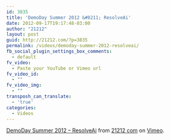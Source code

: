 ```yaml
---
id: 3835
title: 'DemoDay Summer 2012 &#8211; ResolveAi'
date: 2012-09-17T19:17:48-03:00
author: "21212"
layout: post
guid: http://21212.com/?p=3835
permalink: /videos/demoday-summer-2012-resolveai/
fb_social_plugin_settings_box_comments:
  - default
fv_video:
  - Paste your YouTube or Vimeo url
fv_video_id:
  - ""
fv_video_img:
  - ""
transposh_can_translate:
  - 'true'
categories:
  - Videos
---
```

[DemoDay Summer 2012 &#8211; ResolveAi](http://vimeo.com/38884620) from [21212 com](http://vimeo.com/by21212com) on [Vimeo](http://vimeo.com).